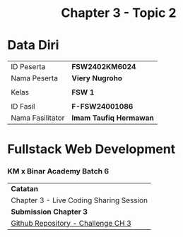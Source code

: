 <h1 align="center">
  Chapter 3 - Topic 2
</h1>

# Data Diri

|  |  |
|--|--|
| ID Peserta | **FSW2402KM6024** |
| Nama Peserta | **Viery Nugroho** |
|  |  |
| Kelas | **FSW 1** |
|  |  |
| ID Fasil | **F-FSW24001086** |
| Nama Fasilitator | **Imam Taufiq Hermawan** |

# Fullstack Web Development
### KM x Binar Academy Batch 6
|  |
|--|
| **Catatan** |
| Chapter 3 - Live Coding Sharing Session |
| **Submission Chapter 3** |  
[Github Repository - Challenge CH 3](https://github.com/vierynugroho/f-fsw24001086-km6-vie-restfulAPI-ch3)|
